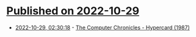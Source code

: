 # [Published on 2022-10-29](index.md)

* [2022-10-29, 02:30:18](https://lobste.rs/s/khshsx/computer_chronicles_hypercard_1987) - [The Computer Chronicles - Hypercard (1987)](https://youtube.com/watch?v=FquNpWdf9vg)
